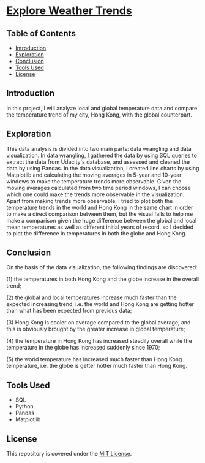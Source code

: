 # [Explore Weather Trends](https://alfred-kctang.github.io/weather-trends/)

## Table of Contents

* [Introduction](#introduction)
* [Exploration](#exploration)
* [Conclusion](#conclusion)
* [Tools Used](#tools-used)
* [License](#license)

## Introduction

In this project, I will analyze local and global temperature data and compare the temperature trend of my city, Hong Kong, with the global counterpart.

## Exploration

This data analysis is divided into two main parts: data wrangling and data visualization. In data wrangling, I gathered the data by using SQL queries to extract the data from Udacity's database, and assessed and cleaned the data by using Pandas. In the data visualization, I created line charts by using Matplotlib and calculating the moving averages in 5-year and 10-year windows to make the temperature trends more observable. Given the moving averages calculated from two time period windows, I can choose which one could make the trends more observable in the visualization. Apart from making trends more observable, I tried to plot both the temperature trends in the world and Hong Kong in the same chart in order to make a direct comparison between them, but the visual fails to help me make a comparison given the huge difference between the global and local mean temperatures as well as different initial years of record, so I decided to plot the difference in temperatures in both the globe and Hong Kong.

## Conclusion

On the basis of the data visualization, the following findings are discovered:

(1) the temperatures in both Hong Kong and the globe increase in the overall trend;

(2) the global and local temperatures increase much faster than the expected increasing trend, i.e. the world and Hong Kong are getting hotter than what has been expected from previous data;

(3) Hong Kong is cooler on average compared to the global average, and this is obviously brought by the greater increase in global temperature;

(4) the temperature in Hong Kong has increased steadily overall while the temperature in the globe has increased suddenly since 1970;

(5) the world temperature has increased much faster than Hong Kong temperature, i.e. the globe is getter hotter much faster than Hong Kong.

## Tools Used

- SQL
- Python
- Pandas
- Matplotlib

## License

This repository is covered under the [MIT License](https://github.com/alfred-kctang/weather-trends/blob/master/LICENSE).
